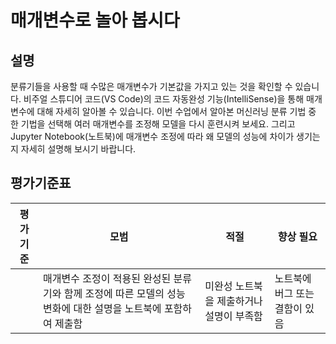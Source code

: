 # 매개변수로 놀아 봅시다

## 설명

분류기들을 사용할 때 수많은 매개변수가 기본값을 가지고 있는 것을 확인할 수 있습니다. 비주얼 스튜디어 코드(VS Code)의 코드 자동완성 기능(IntelliSense)을 통해 매개변수에 대해 자세히 알아볼 수 있습니다. 이번 수업에서 알아본 머신러닝 분류 기법 중 한 기법을 선택해 여러 매개변수를 조정해 모델을 다시 훈련시켜 보세요. 그리고 Jupyter Notebook(노트북)에 매개변수 조정에 따라 왜 모델의 성능에 차이가 생기는지 자세히 설명해 보시기 바랍니다.

## 평가기준표

| 평가기준 | 모범                                                                                                    | 적절                                  | 향상 필요                    |
| -------- | ------------------------------------------------------------------------------------------------------ | ------------------------------------- | --------------------------- |
|          | 매개변수 조정이 적용된 완성된 분류기와 함께 조정에 따른 모델의 성능 변화에 대한 설명을 노트북에 포함하여 제출함 | 미완성 노트북을 제출하거나 설명이 부족함 | 노트북에 버그 또는 결함이 있음 |
